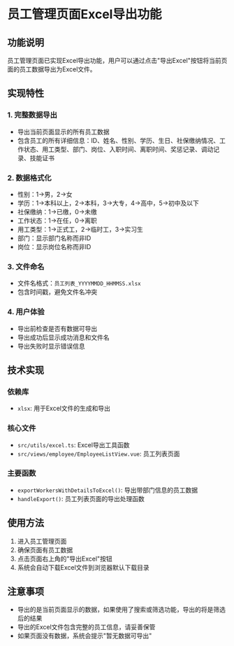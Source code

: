 # 员工管理页面Excel导出功能

## 功能说明

员工管理页面已实现Excel导出功能，用户可以通过点击"导出Excel"按钮将当前页面的员工数据导出为Excel文件。

## 实现特性

### 1. 完整数据导出
- 导出当前页面显示的所有员工数据
- 包含员工的所有详细信息：ID、姓名、性别、学历、生日、社保缴纳情况、工作状态、用工类型、部门、岗位、入职时间、离职时间、奖惩记录、调动记录、技能证书

### 2. 数据格式化
- 性别：1→男，2→女
- 学历：1→本科以上，2→本科，3→大专，4→高中，5→初中及以下
- 社保缴纳：1→已缴，0→未缴
- 工作状态：1→在任，0→离职
- 用工类型：1→正式工，2→临时工，3→实习生
- 部门：显示部门名称而非ID
- 岗位：显示岗位名称而非ID

### 3. 文件命名
- 文件名格式：`员工列表_YYYYMMDD_HHMMSS.xlsx`
- 包含时间戳，避免文件名冲突

### 4. 用户体验
- 导出前检查是否有数据可导出
- 导出成功后显示成功消息和文件名
- 导出失败时显示错误信息

## 技术实现

### 依赖库
- `xlsx`: 用于Excel文件的生成和导出

### 核心文件
- `src/utils/excel.ts`: Excel导出工具函数
- `src/views/employee/EmployeeListView.vue`: 员工列表页面

### 主要函数
- `exportWorkersWithDetailsToExcel()`: 导出带部门信息的员工数据
- `handleExport()`: 员工列表页面的导出处理函数

## 使用方法

1. 进入员工管理页面
2. 确保页面有员工数据
3. 点击页面右上角的"导出Excel"按钮
4. 系统会自动下载Excel文件到浏览器默认下载目录

## 注意事项

- 导出的是当前页面显示的数据，如果使用了搜索或筛选功能，导出的将是筛选后的结果
- 导出的Excel文件包含完整的员工信息，请妥善保管
- 如果页面没有数据，系统会提示"暂无数据可导出"

